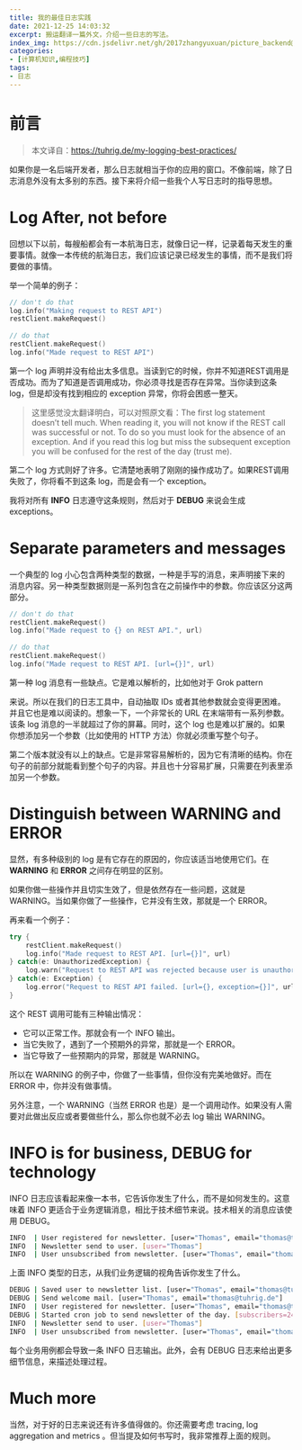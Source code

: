 ```yaml
---
title: 我的最佳日志实践
date: 2021-12-25 14:03:32
excerpt: 搬运翻译一篇外文，介绍一些日志的写法。
index_img: https://cdn.jsdelivr.net/gh/2017zhangyuxuan/picture_backend@master//hexo_img/木头.jpeg
categories: 
- [计算机知识,编程技巧]
tags: 
- 日志
---
```


# 前言

> 本文译自：https://tuhrig.de/my-logging-best-practices/

如果你是一名后端开发者，那么日志就相当于你的应用的窗口。不像前端，除了日志消息外没有太多别的东西。接下来将介绍一些我个人写日志时的指导思想。

# Log After, not before

回想以下以前，每艘船都会有一本航海日志，就像日记一样，记录着每天发生的重要事情。就像一本传统的航海日志，我们应该记录已经发生的事情，而不是我们将要做的事情。

举一个简单的例子：

```C++
// don't do that
log.info("Making request to REST API")
restClient.makeRequest()
 
// do that
restClient.makeRequest()
log.info("Made request to REST API")
```

第一个 log 声明并没有给出太多信息。当读到它的时候，你并不知道REST调用是否成功。而为了知道是否调用成功，你必须寻找是否存在异常。当你读到这条log，但是却没有找到相应的 exception 异常，你将会困惑一整天。

> 这里感觉没太翻译明白，可以对照原文看：The first log statement doesn’t tell much. When reading it, you will not know if the REST call was successful or not. To do so you must look for the absence of an exception. And if you read this log but miss the subsequent exception you will be confused for the rest of the day (trust me).

第二个 log 方式则好了许多。它清楚地表明了刚刚的操作成功了。如果REST调用失败了，你将看不到这条 log，而是会有一个 exception。

我将对所有 **INFO** 日志遵守这条规则，然后对于 **DEBUG** 来说会生成 exceptions。

# Separate parameters and messages

一个典型的 log 小心包含两种类型的数据，一种是手写的消息，来声明接下来的消息内容。另一种类型数据则是一系列包含在之前操作中的参数。你应该区分这两部分。

```C++
// don't do that
restClient.makeRequest()
log.info("Made request to {} on REST API.", url)
 
// do that
restClient.makeRequest()
log.info("Made request to REST API. [url={}]", url)
```

第一种 log 消息有一些缺点。它是难以解析的，比如他对于 Grok pattern

来说。所以在我们的日志工具中，自动抽取 IDs 或者其他参数就会变得更困难。并且它也是难以阅读的。想象一下，一个非常长的 URL 在末端带有一系列参数。该条 log 消息的一半就超过了你的屏幕。同时，这个 log 也是难以扩展的。如果你想添加另一个参数（比如使用的 HTTP 方法）你就必须重写整个句子。

第二个版本就没有以上的缺点。它是非常容易解析的，因为它有清晰的结构。你在句子的前部分就能看到整个句子的内容。并且也十分容易扩展，只需要在列表里添加另一个参数。

# Distinguish between WARNING and ERROR

显然，有多种级别的 log 是有它存在的原因的，你应该适当地使用它们。在 **WARNING** 和 **ERROR** 之间存在明显的区别。

如果你做一些操作并且切实生效了，但是依然存在一些问题，这就是 WARNING。当如果你做了一些操作，它并没有生效，那就是一个 ERROR。

再来看一个例子：

```C++
try {
    restClient.makeRequest()
    log.info("Made request to REST API. [url={}]", url)
} catch(e: UnauthorizedException) {
    log.warn("Request to REST API was rejected because user is unauthorized. [url={}, result={}]", url, result)
} catch(e: Exception) {
    log.error("Request to REST API failed. [url={}, exception={}]", url, exception)
}
```

这个 REST 调用可能有三种输出情况：

- 它可以正常工作。那就会有一个 INFO 输出。
- 当它失败了，遇到了一个预期外的异常，那就是一个 ERROR。
- 当它导致了一些预期内的异常，那就是 WARNING。

所以在 WARNING 的例子中，你做了一些事情，但你没有完美地做好。而在 ERROR 中，你并没有做事情。

另外注意，一个 WARNING（当然 ERROR 也是）是一个调用动作。如果没有人需要对此做出反应或者要做些什么，那么你也就不必去 log 输出 WARNING。

# INFO is for business, DEBUG for technology

INFO 日志应该看起来像一本书，它告诉你发生了什么，而不是如何发生的。这意味着 INFO 更适合于业务逻辑消息，相比于技术细节来说。技术相关的消息应该使用 DEBUG。

```bash
INFO  | User registered for newsletter. [user="Thomas", email="thomas@tuhrig.de"]
INFO  | Newsletter send to user. [user="Thomas"]
INFO  | User unsubscribed from newsletter. [user="Thomas", email="thomas@tuhrig.de"]
```

上面 INFO 类型的日志，从我们业务逻辑的视角告诉你发生了什么。

```bash
DEBUG | Saved user to newsletter list. [user="Thomas", email="thomas@tuhrig.de"]
DEBUG | Send welcome mail. [user="Thomas", email="thomas@tuhrig.de"]
INFO  | User registered for newsletter. [user="Thomas", email="thomas@tuhrig.de"]
DEBUG | Started cron job to send newsletter of the day. [subscribers=24332]
INFO  | Newsletter send to user. [user="Thomas"]
INFO  | User unsubscribed from newsletter. [user="Thomas", email="thomas@tuhrig.de"]
```

每个业务用例都会导致一条 INFO 日志输出。此外，会有 DEBUG 日志来给出更多细节信息，来描述处理过程。

# Much more

当然，对于好的日志来说还有许多值得做的。你还需要考虑 tracing, log aggregation and metrics 。但当提及如何书写时，我非常推荐上面的规则。
